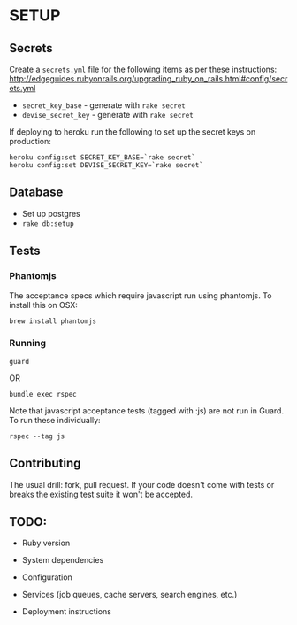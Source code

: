 SETUP
=======

Secrets
-------
Create a `secrets.yml` file for the following items as per these instructions: http://edgeguides.rubyonrails.org/upgrading_ruby_on_rails.html#config/secrets.yml

  * `secret_key_base` - generate with `rake secret`
  * `devise_secret_key` - generate with `rake secret`

If deploying to heroku run the following to set up the secret keys on production:

    heroku config:set SECRET_KEY_BASE=`rake secret`
    heroku config:set DEVISE_SECRET_KEY=`rake secret`

Database
--------

* Set up postgres
* `rake db:setup`

Tests
-------
### Phantomjs
The acceptance specs which require javascript run using phantomjs. To install this on OSX:

    brew install phantomjs


### Running
    guard

OR

    bundle exec rspec

Note that javascript acceptance tests (tagged with :js) are not run in Guard. To run these individually:

    rspec --tag js

Contributing
------------

The usual drill: fork, pull request. If your code doesn't come with tests or breaks the existing test suite it won't be accepted.


TODO:
-----

* Ruby version

* System dependencies

* Configuration

* Services (job queues, cache servers, search engines, etc.)

* Deployment instructions